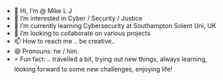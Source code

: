- 👋 Hi, I’m @ Mike L J
- 👀 I’m interested in Cyber / Security / Justice
- 🌱 I’m currently learning Cybersecurity at Southampton Solent Uni, UK
- 💞️ I’m looking to collaborate on various projects
- 📫 How to reach me .. be creative..
- 😄 Pronouns: he / him.
- ⚡ Fun fact: .. travelled a bit, trying out new things, always learning, looking forward to some new challenges, enjoying life!

<!---
Mike7LJ/Mike7LJ is a ✨ special ✨ repository because its `README.md` (this file) appears on your GitHub profile.
You can click the Preview link to take a look at your changes.
--->
